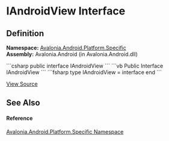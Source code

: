 # IAndroidView Interface




## Definition
**Namespace:** <a href="N_Avalonia_Android_Platform_Specific">Avalonia.Android.Platform.Specific</a>  
**Assembly:** Avalonia.Android (in Avalonia.Android.dll)

<Tabs groupId="api-code-preview">
<TabItem value="csharp" label="C#">
```csharp
public interface IAndroidView
```
</TabItem>
<TabItem value="vb" label="VB">
```vb
Public Interface IAndroidView
```
</TabItem>
<TabItem value="fsharp" label="F#">
```fsharp
type IAndroidView = interface end
```
</TabItem>
</Tabs>



<a href="https://github.com/AvaloniaUI/Avalonia/tree/master/src/Android/Avalonia.Android/Platform/Specific/IAndroidView.cs" title="View the source code">View Source</a>



## See Also


#### Reference
<a href="N_Avalonia_Android_Platform_Specific">Avalonia.Android.Platform.Specific Namespace</a>  

